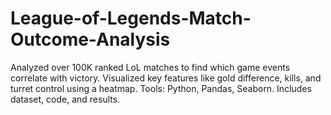 # League-of-Legends-Match-Outcome-Analysis
Analyzed over 100K ranked LoL matches to find which game events correlate with victory. Visualized key features like gold difference, kills, and turret control using a heatmap. Tools: Python, Pandas, Seaborn. Includes dataset, code, and results.
